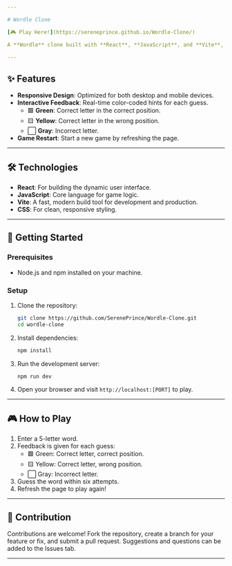 ```yaml
---

# Wordle Clone  

[🎮 Play Here!](https://sereneprince.github.io/Wordle-Clone/)  

A **Wordle** clone built with **React**, **JavaScript**, and **Vite**, replicating the popular word-guessing game. Players have six attempts to guess a hidden 5-letter word, with color-coded feedback to guide them.  

---
```


## ✨ Features  
- **Responsive Design**: Optimized for both desktop and mobile devices.  
- **Interactive Feedback**: Real-time color-coded hints for each guess.  
  - 🟩 **Green**: Correct letter in the correct position.  
  - 🟨 **Yellow**: Correct letter in the wrong position.  
  - ⬜ **Gray**: Incorrect letter.  
- **Game Restart**: Start a new game by refreshing the page.  

---

## 🛠️ Technologies  
- **React**: For building the dynamic user interface.  
- **JavaScript**: Core language for game logic.  
- **Vite**: A fast, modern build tool for development and production.  
- **CSS**: For clean, responsive styling.  

---

## 🚀 Getting Started  

### Prerequisites  
- Node.js and npm installed on your machine.  

### Setup  
1. Clone the repository:  
   ```bash  
   git clone https://github.com/SerenePrince/Wordle-Clone.git
   cd wordle-clone  
   ```  
2. Install dependencies:  
   ```bash  
   npm install  
   ```  
3. Run the development server:  
   ```bash  
   npm run dev  
   ```  
4. Open your browser and visit `http://localhost:[PORT]` to play.  

---

## 🎮 How to Play  
1. Enter a 5-letter word.  
2. Feedback is given for each guess:  
   - 🟩 Green: Correct letter, correct position.  
   - 🟨 Yellow: Correct letter, wrong position.  
   - ⬜ Gray: Incorrect letter.  
3. Guess the word within six attempts.  
4. Refresh the page to play again!  

---

## 🤝 Contribution  
Contributions are welcome! Fork the repository, create a branch for your feature or fix, and submit a pull request. Suggestions and questions can be added to the Issues tab.  

---
